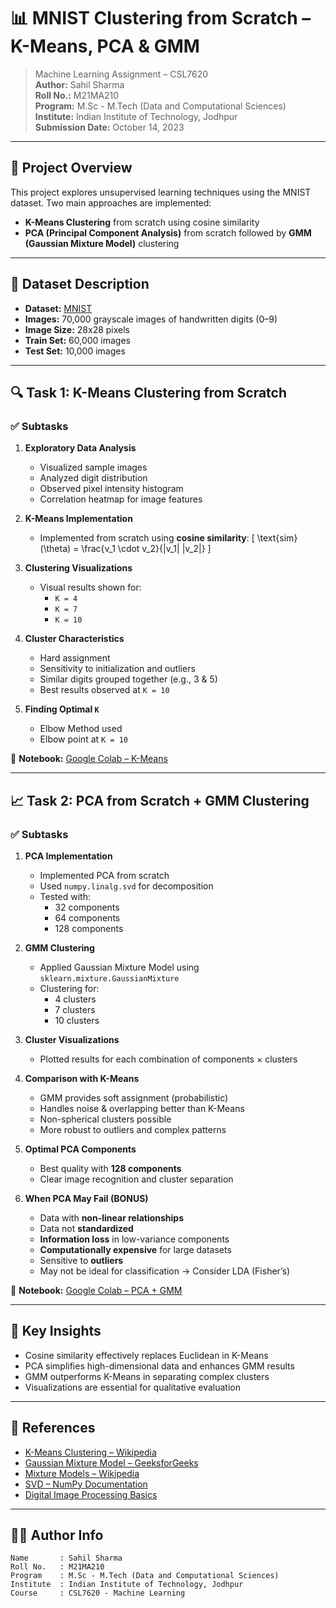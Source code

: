 # 📊 MNIST Clustering from Scratch – K-Means, PCA & GMM

> Machine Learning Assignment – CSL7620  
> **Author:** Sahil Sharma  
> **Roll No.:** M21MA210  
> **Program:** M.Sc - M.Tech (Data and Computational Sciences)  
> **Institute:** Indian Institute of Technology, Jodhpur  
> **Submission Date:** October 14, 2023  

---

## 📝 Project Overview

This project explores unsupervised learning techniques using the MNIST dataset. Two main approaches are implemented:

- **K-Means Clustering** from scratch using cosine similarity
- **PCA (Principal Component Analysis)** from scratch followed by **GMM (Gaussian Mixture Model)** clustering

---

## 📁 Dataset Description

- **Dataset:** [MNIST](http://yann.lecun.com/exdb/mnist/)
- **Images:** 70,000 grayscale images of handwritten digits (0–9)
- **Image Size:** 28x28 pixels
- **Train Set:** 60,000 images
- **Test Set:** 10,000 images

---

## 🔍 Task 1: K-Means Clustering from Scratch

### ✅ Subtasks

1. **Exploratory Data Analysis**
    - Visualized sample images
    - Analyzed digit distribution
    - Observed pixel intensity histogram
    - Correlation heatmap for image features

2. **K-Means Implementation**
    - Implemented from scratch using **cosine similarity**:
      \[
      \text{sim}(\theta) = \frac{v_1 \cdot v_2}{\|v_1\| \|v_2\|}
      \]

3. **Clustering Visualizations**
    - Visual results shown for:
      - `K = 4`
      - `K = 7`
      - `K = 10`

4. **Cluster Characteristics**
    - Hard assignment
    - Sensitivity to initialization and outliers
    - Similar digits grouped together (e.g., 3 & 5)
    - Best results observed at `K = 10`

5. **Finding Optimal `K`**
    - Elbow Method used  
    - Elbow point at `K = 10`

📎 **Notebook:** [Google Colab – K-Means](https://colab.research.google.com/drive/1u0dqXh735Gu5G9CIX-_0zknUG-mP7mMn?usp=sharing)

---

## 📈 Task 2: PCA from Scratch + GMM Clustering

### ✅ Subtasks

1. **PCA Implementation**
    - Implemented PCA from scratch
    - Used `numpy.linalg.svd` for decomposition
    - Tested with:
        - 32 components
        - 64 components
        - 128 components

2. **GMM Clustering**
    - Applied Gaussian Mixture Model using `sklearn.mixture.GaussianMixture`
    - Clustering for:
        - 4 clusters
        - 7 clusters
        - 10 clusters

3. **Cluster Visualizations**
    - Plotted results for each combination of components × clusters

4. **Comparison with K-Means**
    - GMM provides soft assignment (probabilistic)
    - Handles noise & overlapping better than K-Means
    - Non-spherical clusters possible
    - More robust to outliers and complex patterns

5. **Optimal PCA Components**
    - Best quality with **128 components**
    - Clear image recognition and cluster separation

6. **When PCA May Fail (BONUS)**
    - Data with **non-linear relationships**
    - Data not **standardized**
    - **Information loss** in low-variance components
    - **Computationally expensive** for large datasets
    - Sensitive to **outliers**
    - May not be ideal for classification → Consider LDA (Fisher’s)

📎 **Notebook:** [Google Colab – PCA + GMM](https://colab.research.google.com/drive/18XgKzS8CLidb-4eHtrv7lueAZH51mbmb?usp=sharing)

---

## 🧠 Key Insights

- Cosine similarity effectively replaces Euclidean in K-Means
- PCA simplifies high-dimensional data and enhances GMM results
- GMM outperforms K-Means in separating complex clusters
- Visualizations are essential for qualitative evaluation

---

## 🔗 References

- [K-Means Clustering – Wikipedia](https://en.wikipedia.org/wiki/K-means_clustering)  
- [Gaussian Mixture Model – GeeksforGeeks](https://www.geeksforgeeks.org/gaussian-mixture-model/)  
- [Mixture Models – Wikipedia](https://en.wikipedia.org/wiki/Mixture_model)  
- [SVD – NumPy Documentation](https://numpy.org/doc/stable/reference/generated/numpy.linalg.svd.html)  
- [Digital Image Processing Basics](https://www.geeksforgeeks.org/digital-image-processing-basics/)

---

## 🙋‍♂️ Author Info

```text
Name       : Sahil Sharma
Roll No.   : M21MA210
Program    : M.Sc - M.Tech (Data and Computational Sciences)
Institute  : Indian Institute of Technology, Jodhpur
Course     : CSL7620 - Machine Learning
